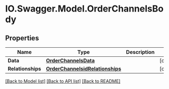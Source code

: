 # IO.Swagger.Model.OrderChannelsBody
## Properties

Name | Type | Description | Notes
------------ | ------------- | ------------- | -------------
**Data** | [**OrderChannelsData**](OrderChannelsData.md) |  | [optional] 
**Relationships** | [**OrderChannelsidRelationships**](OrderChannelsidRelationships.md) |  | [optional] 

[[Back to Model list]](../README.md#documentation-for-models) [[Back to API list]](../README.md#documentation-for-api-endpoints) [[Back to README]](../README.md)

